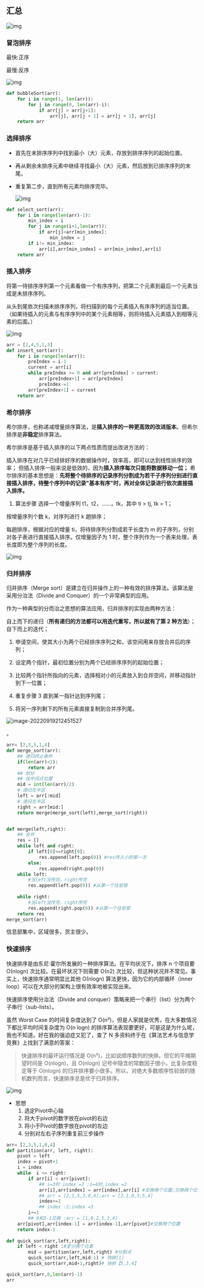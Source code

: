 ## 汇总

![img](https://www.runoob.com/wp-content/uploads/2019/03/0B319B38-B70E-4118-B897-74EFA7E368F9.png)



### 冒泡排序

最快:正序

最慢:反序

![img](https://www.runoob.com/wp-content/uploads/2019/03/bubbleSort.gif)

```python
def bubbleSort(arr):
    for i in range(1, len(arr)):
        for j in range(0, len(arr)-i):
            if arr[j] > arr[j+1]:
                arr[j], arr[j + 1] = arr[j + 1], arr[j]
    return arr
```



### 选择排序

- 首先在未排序序列中找到最小（大）元素，存放到排序序列的起始位置。

- 再从剩余未排序元素中继续寻找最小（大）元素，然后放到已排序序列的末尾。

- 重复第二步，直到所有元素均排序完毕。

  ![img](https://www.runoob.com/wp-content/uploads/2019/03/selectionSort.gif)

```python
def select_sort(arr):
    for i in range(len(arr)-1):
        min_index = i
        for j in range(i+1,len(arr)):
            if arr[j]<arr[min_index]:
                min_index = j
        if i!= min_index: 
            arr[i],arr[min_index] = arr[min_index],arr[i]
    return arr
```



### 插入排序

将第一待排序序列第一个元素看做一个有序序列，把第二个元素到最后一个元素当成是未排序序列。

从头到尾依次扫描未排序序列，将扫描到的每个元素插入有序序列的适当位置。（如果待插入的元素与有序序列中的某个元素相等，则将待插入元素插入到相等元素的后面。）

![img](https://www.runoob.com/wp-content/uploads/2019/03/insertionSort.gif)



```python
arr = [2,4,5,1,3]
def insert_sort(arr):
    for i in range(len(arr)):
        preIndex = i-1
        current = arr[i]
        while preIndex >= 0 and arr[preIndex] > current:
            arr[preIndex+1] = arr[preIndex]
            preIndex-=1 
        arr[preIndex+1] = current
    return arr
```





### 希尔排序
希尔排序，也称递减增量排序算法，是**插入排序的一种更高效的改进版本**。但希尔排序是**非稳定**排序算法。

希尔排序是基于插入排序的以下两点性质而提出改进方法的：

插入排序在对几乎已经排好序的数据操作时，效率高，即可以达到线性排序的效率；
但插入排序一般来说是低效的，因为**插入排序每次只能将数据移动一位；**
希尔排序的基本思想是：**先将整个待排序的记录序列分割成为若干子序列分别进行直接插入排序，待整个序列中的记录"基本有序"时，再对全体记录进行依次直接插入排序。**

1. 算法步骤
选择一个增量序列 t1，t2，……，tk，其中 ti > tj, tk = 1；

按增量序列个数 k，对序列进行 k 趟排序；

每趟排序，根据对应的增量 ti，将待排序列分割成若干长度为 m 的子序列，分别对各子表进行直接插入排序。仅增量因子为 1 时，整个序列作为一个表来处理，表长度即为整个序列的长度。

![img](https://www.runoob.com/wp-content/uploads/2019/03/Sorting_shellsort_anim.gif)



### 归并排序
归并排序（Merge sort）是建立在归并操作上的一种有效的排序算法。该算法是采用分治法（Divide and Conquer）的一个非常典型的应用。

作为一种典型的分而治之思想的算法应用，归并排序的实现由两种方法：

自上而下的递归（**所有递归的方法都可以用迭代重写，所以就有了第 2 种方法**）；
自下而上的迭代；

1. 申请空间，使其大小为两个已经排序序列之和，该空间用来存放合并后的序列；
2. 设定两个指针，最初位置分别为两个已经排序序列的起始位置；

3. 比较两个指针所指向的元素，选择相对小的元素放入到合并空间，并移动指针到下一位置；

4. 重复步骤 3 直到某一指针达到序列尾；

5. 将另一序列剩下的所有元素直接复制到合并序列尾。



![image-20220919212451527](排序.assets/image-20220919212451527.png)

  。



```python
arr= [2,3,5,1,4]
def merge_sort(arr):
    ## 递归终止条件
    if(len(arr)<2):
        return arr
    ## 划分
    ## 找中间点位置
    mid = int(len(arr)/2)
    # 递归左半区
    left = arr[:mid]
    # 递归左半区
    right = arr[mid:]
    return merge(merge_sort(left),merge_sort(right))


def merge(left,right):
    ## 合并
    res = []
    while left and right:
        if left[0]<=right[0]:
            res.append(left.pop(0)) #res传入小的那一方
        else:
            res.append(right.pop(0))
    while left:
        #当left没传完，right传完
        res.append(left.pop(0)) #从第一个往前穿
    
    while right:
        #当left没传完，right传完
        res.append(right.pop(0)) #从第一个往前穿
    return res
merge_sort(arr)
```





信息部集中，区域很多，货主很少。



### 快速排序

快速排序是由东尼·霍尔所发展的一种排序算法。在平均状况下，排序 n 个项目要 Ο(nlogn) 次比较。在最坏状况下则需要 Ο(n2) 次比较，但这种状况并不常见。事实上，快速排序通常明显比其他 Ο(nlogn) 算法更快，因为它的内部循环（inner loop）可以在大部分的架构上很有效率地被实现出来。

快速排序使用分治法（Divide and conquer）策略来把一个串行（list）分为两个子串行（sub-lists）。

虽然 Worst Case 的时间复杂度达到了 O(n²)，但是人家就是优秀，在大多数情况下都比平均时间复杂度为 O(n logn) 的排序算法表现要更好，可是这是为什么呢，我也不知道。好在我的强迫症又犯了，查了 N 多资料终于在《算法艺术与信息学竞赛》上找到了满意的答案：

> 快速排序的最坏运行情况是 O(n²)，比如说顺序数列的快排。但它的平摊期望时间是 O(nlogn)，且 O(nlogn) 记号中隐含的常数因子很小，比复杂度稳定等于 O(nlogn) 的归并排序要小很多。所以，对绝大多数顺序性较弱的随机数列而言，快速排序总是优于归并排序。

![img](https://www.runoob.com/wp-content/uploads/2019/03/quickSort.gif)

- 思想
  1. 选定Pivot中心轴
  2. 将大于pivot的数字放在pivot的右边
  3. 将小于Pivot的数字放在pivot的左边
  4. 分别对左右子序列重复前三步操作

```python
arr= [2,3,5,1,0,4]
def partition(arr, left, right):
    pivot = left
    index = pivot+1
    i = index
    while  i <= right:
        if arr[i] < arr[pivot]:
            ## i=3时 index =1 ;i=4时,index =2
            arr[i],arr[index] = arr[index],arr[i] #交换两个位置;交换两个位置;
            ## arr = [2,1,5,3,0,4];arr = [2,1,0,3,5,4]
            index+=1
            ## index :2;index =3
        i+=1
        ## 0和3-1交换 :arr = [1,0,2,5,3,4]
    arr[pivot],arr[index-1] = arr[index-1],arr[pivot]#交换两个位置
    return index-1
            
def quick_sort(arr,left,right):  
    if left < right :#至少两个元素
        mid = partition(arr,left,right) #分割点
        quick_sort(arr,left,mid-1) # 快排[1]
        quick_sort(arr,mid+1,right)# 快排【5,3,4】

quick_sort(arr,0,len(arr)-1)
arr
```


